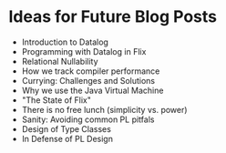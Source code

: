 # Ideas for Future Blog Posts

- Introduction to Datalog
- Programming with Datalog in Flix
- Relational Nullability
- How we track compiler performance
- Currying: Challenges and Solutions
- Why we use the Java Virtual Machine
- "The State of Flix"
- There is no free lunch (simplicity vs. power)
- Sanity: Avoiding common PL pitfals
- Design of Type Classes
- In Defense of PL Design

